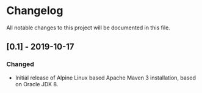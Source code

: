 # Changelog
All notable changes to this project will be documented in this file.

## [0.1] - 2019-10-17
### Changed
- Initial release of Alpine Linux based Apache Maven 3 installation, based on Oracle JDK 8. 



